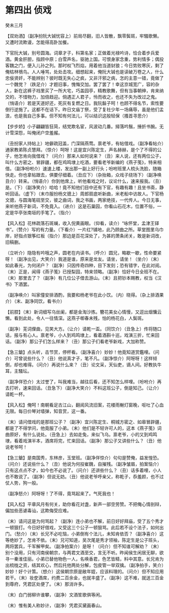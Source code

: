 # 第四出 侦戏

癸未三月

【双劝酒】（副净扮阮大铖忧容上）前局尽翻，旧人皆散，飘零鬓斑，牢騷歌懒。又遭时流欺谩，怎能得高卧加餐。

下官阮大铖，别号圆海。词章才子，科第名家；正做着光禄吟诗，恰合着步兵爱酒。黄金肝胆，指顾中原；白雪声名，驱驰上国。可恨身家念重，势利情多；偶投客魏之门，便入儿孙之列。那时权飞烈焰，用着他当道豺狼；今日势败寒灰，剩了俺枯林鴞鸟。人人唾骂，处处击攻。细想起来，俺阮大铖也是读破万卷之人，什么忠佞贤奸，不能辨别？彼时既无失心之疯，又非汗邪之病，怎的主意一错，竟做了一个魏党？（跌足介）才题旧事，愧悔交加。罢了罢了！幸这京城宽广，容的杂人，新在这裤子裆里买了一所大宅，巧盖园亭，精教歌舞，但有当事朝绅，肯来纳交的，不惜物力，加倍趋迎。倘遇正人君子，怜而收之，也还不失为改过之鬼。（悄语介）若是天道好还，死灰有复燃之日。我阮鬍子呵！也顾不得名节，索性要倒行逆施了。这都不在话下。昨日文庙丁祭，受了复社少年一场痛辱，虽是他们孟浪，也是我自己多事。但不知有何法儿，可以结识这般轻保（搔首寻思介）

【步步娇】小子翩翩皆狂简，结党欺名宦，风波动几番。撏落吟鬚，捶折书腕。无计雪深怨，叫俺闭户空羞赧。

（丑扮家人持帖上）地僻疏冠盖，门深隔燕莺。禀老爷，有帖借戏。（副净看帖介）通家教弟陈贞慧拜。（惊介）呵呀！这是宜兴陈定生，声名赫赫，是个了不得的公子，他怎肯向我借戏？（问介）那来人如何说来？（丑）来人说，还有两位公子，叫什么方密之、冒辟疆，都在鸡鸣埭上吃酒，要看老爷新编的《燕子笺》，特来相借。（副净吩咐介）速速上楼，发出那一副上好行头；吩咐班里人梳头洗脸，随箱快走。你也拿帖跟去，俱要仔细着。（丑应下）（杂抬箱，众戏子绕场下）（副净唤丑介）转来。（悄语介）你到他席上，听他看戏之时，议论什么，速来报我。（丑）是。（下）（副净笑介）哈哈！竟不知他们目中还有下官，有趣有趣！且坐书斋，静听回话。（虚下）（末巾服扮杨文骢上）周郎扇底听新曲，米老船中访故人。下官杨文骢，与圆海笔砚至交，彼之曲词，我之书画，两家绝技，一代传人。今日无事，来听他燕子新词，不免竟入。（进介）这是石巢园，你看山石花木，位置不俗，一定是华亭张南垣的手笔了。（指介）

【风入松】花林疏落石斑斓，收入倪黄画眼。（仰看，读介）“咏怀堂，孟津王铎书”。（赞介）写的有力量。（下看介）一片红?铺地，此乃顾曲之所。草堂图里乌巾岸，好指点银筝红板（指介）那边是百花深处了，为甚的萧条闭关，敢是新词改，旧稿删。

（立听介）隐隐有吟哦之声，圆老在内读书。（呼介）圆兄，略歇一歇，性命要紧呀！（副净出见，大笑介）我道是谁，原来是龙友。请坐，请坐！（坐介）（末）如此春光，为何闭户？（副净）只因传奇四种，目下发刻；恐有错字，在此对阅。（末）正是，闻得《燕子笺》已授梨园，特来领略。（副净）恰好今日全班不在。（末）那里去了？（副净）有几位公子借去游山。（末）且把钞本赐教，权当《汉书》下酒罢。

（副净唤介）叫家僮安排酒酌，我要和杨老爷在此小饮。（内）晓得。（杂上排酒果介）（末、副净同饮，看书介）

【前腔】（末）新词细写乌丝阑，都是金淘沙拣。簪花美女心情慢，又逗出烟慵云懒。看到此处，令人一往情深。这燕子啣春未残，怕的杨花白，人鬓斑。

（副净）芜词俚曲，见笑大方。（让介）请乾一盃。（同饮介）（丑急上）传将随口话，报与有心人。禀老爷，小人到鸡鸣埭上，看着酒斟十巡，戏演三折，忙来回话。（副净）那公子们怎么样来？（丑）那公子们看老爷新戏，大加称赞。

【急三鎗】点头听，击节赏，停杯看。（副净喜介）妙妙！他竟知道赏鑑哩。（问介）可曾说些什么？（丑）他说真才子，笔不凡。（副净惊介）阿呀呀！这样倾倒，却也难得。（问介）再说什么来？（丑）论文采，天仙吏，谪人间。好教执牛耳，主騷坛。

（副净佯恐介）太过誉了，叫我难当，越往后看，还不知怎么样哩。（吩咐介）再去打听，速来回话。（丑急下）（副净大笑介）不料这班公子，倒是知己。（让介）请乾一杯。

【风入松】俺呵！南朝看足古江山，翻阅风流旧案，花楼雨榭灯窗晚，呕吐了心血无限。每日价琴对墙弹，知音赏，这一番。

（末）请问借戏的是那班公子？（副净）宜兴陈定生、桐城方密之、如皋冒辟疆，都是了不得学问，他竟服了小弟。（末）他们是不轻许可人的，这本《燕子笺》词曲原好，有什么说处。（丑急上）去如走兔，来似飞乌。禀老爷，小的又到鸡鸣埭，看着戏演半本，酒席将完，忙来回话。（副净）那公子又讲些什么？（丑）他说老爷呵！

【急三鎗】是南国秀，东林彦，玉堂班。（副净佯惊介）句句是赞俺，益发惶恐。（问介）还说些什么？（丑）他说为何投崔魏，自摧残。（副净皱眉，拍案恼介）只有这点点不才，如今也不必说了。（问介）还讲些什么？（丑）话多着哩，小人也不敢说了。（副净）但说无妨。（丑）他说老爷呼亲父，称乾子，忝羞颜，也不过仗人势，狗一般。

（副净怒介）阿呀呀！了不得，竟骂起来了。气死我也！

【风入松】平章风月有何关，助你看花对盏，新声一部空劳赞。不把俺心情剖辩，偏加些恶谑毒讪，这欺侮受应难。

（末）请问这是为何骂起？（副净）连小弟也不解，前日好好拜庙，受了五个秀才一顿狠打。今日好好借戏，又受这三个公子一顿狠骂。此后若不设个法子，如何出门。（愁介）（末）长兄不必吃恼，小弟倒有个法儿，未知肯依否？（副净喜介）这等绝妙了，怎肯不依。（末）兄可知道，吴次尾是秀才领袖，陈定生是公子班头，两将罢兵，千军解甲矣。（副净拍案介）是呀！（问介）但不知谁可解劝？（末）别个没用，只有河南侯朝宗，与两君文酒至交，言无不听。昨闻侯生闲居无聊，欲寻一秦淮佳丽。小弟已替他物色一人，名唤香君，色艺皆精，料中其意。长兄肯为出梳栊之资，结其欢心，然后托他两处分解，包皮管一举双擒。（副净拍手，笑介）妙妙！好个计策。（想介）这侯朝宗原是敝年姪，应该料理的。（问介）但不知应用若干。（末）妆奁酒席，约费二百余金，也就丰盛了。（副净）这不难，就送三百金到尊府，凭君区处便了。（末）那消许多。

（末）白门弱柳许谁攀，（副净）文酒笙歌俱等闲。

（末）惟有美人称妙计，（副净）凭君买黛画春山。
